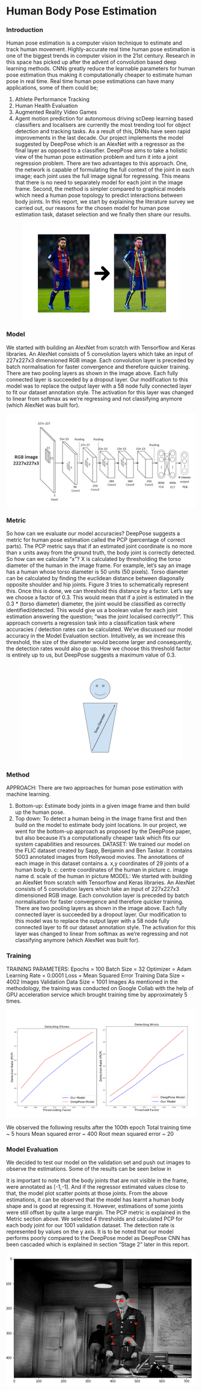 # Human Body Pose Estimation

### Introduction

Human pose estimation is a computer vision technique to estimate and track human movement.
Highly-accurate real time human pose estimation is one of the biggest trends in computer vision in the
21st century. Research in this space has picked up after the advent of convolution based deep learning
methods. CNNs greatly reduce the learnable parameters for human pose estimation thus making it
computationally cheaper to estimate human pose in real time. Real time human pose estimations can have
many applications, some of them could be;
1. Athlete Performance Tracking
2. Human Health Evaluation
3. Augmented Reality Video Games
4. Agent motion prediction for autonomous driving
scDeep learning based classifiers and localisers are currently the most trending tool for object detection and tracking tasks. As a result of this, DNNs have seen rapid improvements in the last decade. Our project implements the model suggested by DeepPose which is an AlexNet with a regressor as the final layer as opposed to a classifier. DeepPose aims to take a holistic view of the human pose estimation problem and turn it into a joint regression problem.
There are two advantages to this approach. One, the network is capable of formulating the full context of the joint in each image; each joint uses the full image signal for regressing. This means that there is no need to separately model for each joint in the image frame. Second, the method is simpler compared to graphical models which need a human pose topology to predict interactions between body joints. In this report, we start by explaining the literature survey we carried out, our reasons for the chosen model for human pose estimation task, dataset selection and we finally then share our results.

<p align="center"><img src="https://raw.githubusercontent.com/deveshdatwani/human-pose-estimation/main/assets/CNNPOSE2.png"></p> 

### Model

We started with building an AlexNet from scratch with Tensorflow and Keras libraries. An AlexNet consists of 5 convolution layers which take an input of 227x227x3 dimensioned RGB image.
Each convolution layer is preceded by batch normalisation for faster convergence and therefore quicker
training. There are two pooling layers as shown in the image above. Each fully connected layer is
succeeded by a dropout layer. Our modification to this model was to replace the output layer with a 58
node fully connected layer to fit our dataset annotation style. The activation for this layer was changed to
linear from softmax as we’re regressing and not classifying anymore (which AlexNet was built for).

<p align="center"><img src="https://github.com/deveshdatwani/human-pose-estimation/blob/main/assets/CNNPose.png"></p> 

### Metric

So how can we evaluate our model accuracies? DeepPose suggests a metric for human pose estimation
called the PCP (percentage of correct parts).
The PCP metric says that if an estimated joint coordinate is no more than x units away from the ground
truth, the body joint is correctly detected. So how can we calculate “x”? X is calculated by thresholding
the torso diameter of the human in the image frame.
For example, let’s say an image has a human whose torso diameter is 50 units (50 pixels). Torso diameter
can be calculated by finding the euclidean distance between diagonally opposite shoulder and hip joints.
Figure 3 tries to schematically represent this.
Once this is done, we can threshold this distance by a factor. Let’s say we choose a factor of 0.3. This
would mean that if a joint is estimated in the 0.3 * (torso diameter) diameter, the joint would be classified
as correctly identified/detected. This would give us a boolean value for each joint estimation answering
the question; “was the joint localised correctly?”. This approach converts a regression task into a
classification task where accuracies / detection rates can be calculated. We’ve discussed our model
accuracy in the Model Evaluation section.
Intuitively, as we increase this threshold, the size of the diameter would become larger and consequently,
the detection rates would also go up. How we choose this threshold factor is entirely up to us, but
DeepPose suggests a maximum value of 0.3.

<p align="center"><img src="https://raw.githubusercontent.com/deveshdatwani/human-pose-estimation/main/assets/POS3.png"></p> 


### Method 

APPROACH:
There are two approaches for human pose estimation with machine learning.
1. Bottom-up: Estimate body joints in a given image frame and then build up the human pose.
2. Top down: To detect a human being in the image frame first and then build on the model to
estimate body joint locations.
In our project, we went for the bottom-up approach as proposed by the DeepPose paper, but also because
it’s a computationally cheaper task which fits our system capabilities and resources.
DATASET:
We trained our model on the FLIC dataset created by Sapp, Benjamin and Ben Taskar. It contains 5003
annotated images from Hollywood movies. The annotations of each image in this dataset contains
a. x,y coordinates of 29 joints of a human body
b. c: centre coordinates of the human in picture
c. image name
d. scale of the human in picture
MODEL:
We started with building an AlexNet from scratch with Tensorflow and Keras libraries.
An AlexNet consists of 5 convolution layers which take an input of 227x227x3 dimensioned RGB image.
Each convolution layer is preceded by batch normalisation for faster convergence and therefore quicker
training. There are two pooling layers as shown in the image above. Each fully connected layer is
succeeded by a dropout layer. Our modification to this model was to replace the output layer with a 58
node fully connected layer to fit our dataset annotation style. The activation for this layer was changed to
linear from softmax as we’re regressing and not classifying anymore (which AlexNet was built for).


### Training 

TRAINING PARAMETERS:
Epochs = 100
Batch Size = 32
Optimizer = Adam
Learning Rate = 0.0001
Loss = Mean Squared Error
Training Data Size = 4002 Images
Validation Data Size = 1001 Images
As mentioned in the methodology, the training was conducted on Google Collab with the help of GPU
acceleration service which brought training time by approximately 5 times.

<p align="center"><img src="https://raw.githubusercontent.com/deveshdatwani/human-pose-estimation/main/assets/THRESHOLD.png"></p> 

We observed the following results after the 100th epoch
Total training time ~ 5 hours
Mean squared error ~ 400
Root mean squared error ~ 20

### Model Evaluation

We decided to test our model on the validation set and push out images to observe the estimations. Some
of the results can be seen below in

It is important to note that the body joints that are not visible in the frame, were annotated as [-1,-1]. And
if the regressor estimated values close to that, the model plot scatter points at those joints.
From the above estimations, it can be observed that the model has learnt a human body shape and is good
at regressing it. However, estimations of some joints were still offset by quite a large margin.
The PCP metric is explained in the Metric section above. We selected 4 thresholds and calculated PCP for
each body joint for our 1001 validation dataset. The detection rate is represented by values on the y axis.
It is to be noted that our model performs poorly compared to the DeepPose model as DeepPose CNN has
been cascaded which is explained in section “Stage 2” later in this report.


<p align="center"><img src="https://raw.githubusercontent.com/deveshdatwani/human-pose-estimation/main/assets/SCREENTEST.png"></p> 
